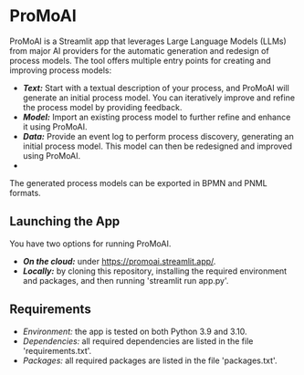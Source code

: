 # ProMoAI
ProMoAI is a Streamlit app that leverages Large Language Models (LLMs) from major AI providers for the automatic generation and redesign of process models. The tool offers multiple entry points for creating and improving process models:
* ***Text:*** Start with a textual description of your process, and ProMoAI will generate an initial process model. You can iteratively improve and refine the process model by providing feedback.
* ***Model:*** Import an existing process model to further refine and enhance it using ProMoAI.
* ***Data:*** Provide an event log to perform process discovery, generating an initial process model. This model can then be redesigned and improved using ProMoAI.
* 
The generated process models can be exported in BPMN and PNML formats.

## Launching the App
You have two options for running ProMoAI.
* ***On the cloud:*** under https://promoai.streamlit.app/.
* ***Locally:*** by cloning this repository, installing the required environment and packages, and then running 'streamlit run app.py'.


## Requirements

* *Environment:* the app is tested on both Python 3.9 and 3.10.
* *Dependencies:* all required dependencies are listed in the file 'requirements.txt'.
* *Packages:* all required packages are listed in the file 'packages.txt'.
